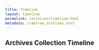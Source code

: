 ```yaml
---
title: Timeline
layout: timeline
permalink: /archives/timeline.html
metadata: crabtree_archives_test
---
```


## Archives Collection Timeline
